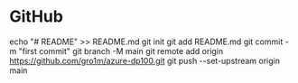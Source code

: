 # GitHub

echo "# README" >> README.md
git init
git add README.md
git commit -m "first commit"
git branch -M main
git remote add origin https://github.com/gro1m/azure-dp100.git
git push --set-upstream origin main
